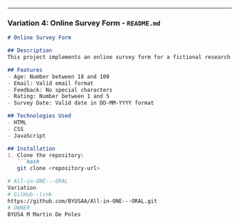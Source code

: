 
---

### Variation 4: Online Survey Form - `README.md`

```markdown
# Online Survey Form

## Description
This project implements an online survey form for a fictional research study to collect user feedback.

## Features
- Age: Number between 18 and 100
- Email: Valid email format
- Feedback: No special characters
- Rating: Number between 1 and 5
- Survey Date: Valid date in DD-MM-YYYY format

## Technologies Used
- HTML
- CSS
- JavaScript

## Installation
1. Clone the repository:
   ```bash
   git clone <repository-url>

# All-in-ONE---ORAL
Variation
# GitHub--link
https://github.com/BYUSAA/All-in-ONE---ORAL.git
# OWNER
BYUSA M Martin De Poles
